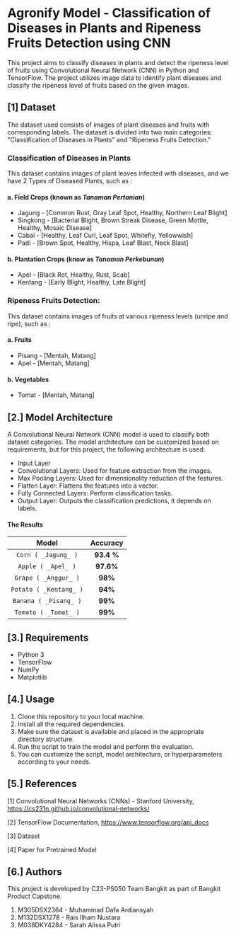 # Agronify Model - Classification of Diseases in Plants and Ripeness Fruits Detection using CNN

This project aims to classify diseases in plants and detect the ripeness level of fruits using Convolutional Neural Network (CNN) in Python and TensorFlow. The project utilizes image data to identify plant diseases and classify the ripeness level of fruits based on the given images.

## [1] Dataset

The dataset used consists of images of plant diseases and fruits with corresponding labels. The dataset is divided into two main categories: "Classification of Diseases in Plants" and "Ripeness Fruits Detection."

### **Classification of Diseases in Plants** 
This dataset contains images of plant leaves infected with diseases, and we have 2 Types of Diseased Plants, such as :

#### a. Field Crops (known as _Tanaman Pertanian_)
- Jagung - [Common Rust, Gray Leaf Spot, Healthy, Northern Leaf Blight]
- Singkong - [Bacterial Blight, Brown Streak Disease, Green Mottle, Healthy, Mosaic Disease]
- Cabai - [Healthy, Leaf Curl, Leaf Spot, Whitefly, Yellowwish]
- Padi - [Brown Spot, Healthy, Hispa, Leaf Blast, Neck Blast]

#### b. Plantation Crops (know as _Tanaman Perkebunan_)
- Apel - [Black Rot, Healthy, Rust, Scab]
- Kentang - [Early Blight, Healthy, Late Blight]

### **Ripeness Fruits Detection**: 
This dataset contains images of fruits at various ripeness levels (unripe and ripe), such as :
#### a. Fruits
- Pisang - [Mentah, Matang]
- Apel - [Mentah, Matang]

#### b. Vegetables
- Tomat - [Mentah, Matang]

## [2.] Model Architecture

A Convolutional Neural Network (CNN) model is used to classify both dataset categories. The model architecture can be customized based on requirements, but for this project, the following architecture is used:

- Input Layer
- Convolutional Layers: Used for feature extraction from the images.
- Max Pooling Layers: Used for dimensionality reduction of the features.
- Flatten Layer: Flattens the features into a vector.
- Fully Connected Layers: Perform classification tasks.
- Output Layer: Outputs the classification predictions, it depends on labels.

#### The Results 
| Model | Accuracy |
| :---: | :---: |
| `Corn ( _Jagung_ )` | **93.4 %** |
| `Apple ( _Apel_ )` | **97.6%**  |
| `Grape ( _Anggur_ )` | **98%**  |
| `Potato ( _Kentang_ )` | **94%**  |
| `Banana ( _Pisang_ )` | **99%**  |
| `Tomato ( _Tomat_ )` | **99%**  |
  

## [3.] Requirements

- Python 3
- TensorFlow
- NumPy
- Matplotlib

## [4.] Usage

1. Clone this repository to your local machine.
2. Install all the required dependencies.
3. Make sure the dataset is available and placed in the appropriate directory structure.
4. Run the script to train the model and perform the evaluation.
5. You can customize the script, model architecture, or hyperparameters according to your needs.

## [5.] References

[1] Convolutional Neural Networks (CNNs) - Stanford University, https://cs231n.github.io/convolutional-networks/

[2] TensorFlow Documentation, https://www.tensorflow.org/api_docs

[3] Dataset

[4] Paper for Pretrained Model

## [6.] Authors

This project is developed by C23-PS050 Team Bangkit as part of Bangkit Product Capstone.
1. M305DSX2364 - Muhammad Dafa Ardiansyah 
2. M132DSX1278 - Rais Ilham Nustara  
3. M038DKY4284 - Sarah Alissa Putri

